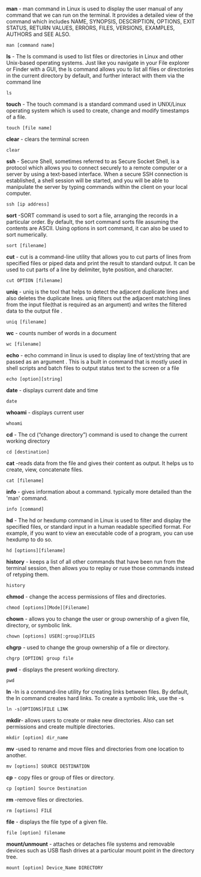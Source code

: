 **man** - man command in Linux is used to display the user manual of any command that we can run on the terminal. It provides a detailed view of the command which includes NAME, SYNOPSIS, DESCRIPTION, OPTIONS, EXIT STATUS, RETURN VALUES, ERRORS, FILES, VERSIONS, EXAMPLES, AUTHORS and SEE ALSO.

```
man [command name] 
```

**ls** - The ls command is used to list files or directories in Linux and other Unix-based operating systems. Just like you navigate in your File explorer or Finder with a GUI, the ls command allows you to list all files or directories in the current directory by default, and further interact with them via the command line

```
ls
```

**touch** - The touch command is a standard command used in UNIX/Linux operating system which is used to create, change and modify timestamps of a file.

```
touch [file name]
```

**clear** - clears the terminal screen

```
clear
```

**ssh** - Secure Shell, sometimes referred to as Secure Socket Shell, is a protocol which allows you to connect securely to a remote computer or a server by using a text-based interface. When a secure SSH connection is established, a shell session will be started, and you will be able to manipulate the server by typing commands within the client on your local computer. 

```
ssh [ip address]
```

**sort** -SORT command is used to sort a file, arranging the records in a particular order. By default, the sort command sorts file assuming the contents are ASCII. Using options in sort command, it can also be used to sort numerically.

```
sort [filename]
```

**cut** - cut is a command-line utility that allows you to cut parts of lines from specified files or piped data and print the result to standard output. It can be used to cut parts of a line by delimiter, byte position, and character.

```
cut OPTION [filename]
```

**uniq** - uniq is the tool that helps to detect the adjacent duplicate lines and also deletes the duplicate lines. uniq filters out the adjacent matching lines from the input file(that is required as an argument) and writes the filtered data to the output file .

```
uniq [filename]
```

**wc** - counts number of words in a document

```
wc [filename]
```

**echo** - echo command in linux is used to display line of text/string that are passed as an argument . This is a built in command that is mostly used in shell scripts and batch files to output status text to the screen or a file

```
echo [option][string]
```

**date** - displays current date and time

```
date
```

**whoami** - displays current user

```
whoami
```

**cd** - The cd (“change directory”) command is used to change the current working directory

```
cd [destination]
```

**cat** -reads data from the file and gives their content as output. It helps us to create, view, concatenate files.

```
cat [filename]
```

**info** - gives information about a command.  typically more detailed than the 'man' command. 

```
info [command]
```

**hd** - The hd or hexdump command in Linux is used to filter and display the specified files, or standard input in a human readable specified format. For example, if you want to view an executable code of a program, you can use hexdump to do so.

```
hd [options][filename]
```

**history** - keeps a list of all other commands that have been run from the terminal session, then allows you to replay or ruse those commands instead of retyping them.

```
history
```

**chmod** - change the access permissions of files and directories.

```
chmod [options][Mode][Filename]
```

**chown** - allows you to change the user or group ownership of a given file, directory, or symbolic link.

```
chown [options] USER[:group]FILES
```

**chgrp** - used to change the group ownership of a file or directory.

```
chgrp [OPTION] group file
```

**pwd** - displays the present working directory.

```
pwd
```

**ln** -ln is a command-line utility for creating links between files. By default, the ln command creates hard links. To create a symbolic link, use the -s

```
ln -s[OPTIONS]FILE LINK
```

**mkdir**- allows users to create or make new directories.  Also can set permissions and create multiple directories.

```
mkdir [option] dir_name
```

**mv** -used to rename and move files and directories from one location to another.

```
mv [options] SOURCE DESTINATION
```

**cp** - copy files or group of files or directory.

```
cp [option] Source Destination
```

**rm** -remove files or directories.

```
rm [options] FILE
```

**file** - displays the file type of a given file.

```
file [option] filename
```

**mount/unmount** - attaches or detaches file systems and removable devices such as USB flash drives at a particular mount point in the directory tree. 

```
mount [option] Device_Name DIRECTORY
```


